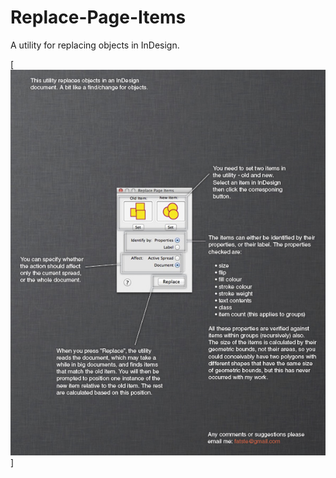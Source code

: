 Replace-Page-Items
==================

A utility for replacing objects in InDesign.

[![Foo](https://github.com/ryecroft/Replace-Page-Items/raw/master/replace_page_items_help.jpg)]

